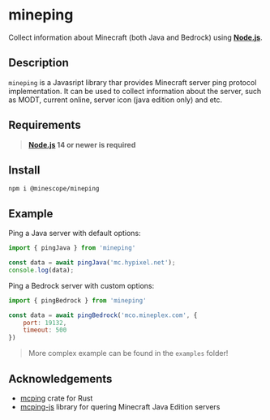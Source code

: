 # mineping
Collect information about Minecraft (both Java and Bedrock) using **[Node.js](http://nodejs.org)**.

## Description

`mineping` is a Javasript library thar provides Minecraft server ping protocol implementation. It can be used to collect information about the server, such as MODT, current online, server icon (java edition only) and etc.

## Requirements
> **[Node.js](https://nodejs.org/) 14 or newer is required**

## Install

```
npm i @minescope/mineping
```

## Example

Ping a Java server with default options:

```js
import { pingJava } from 'mineping'

const data = await pingJava('mc.hypixel.net');
console.log(data);
```

Ping a Bedrock server with custom options:

```js
import { pingBedrock } from 'mineping'

const data = await pingBedrock('mco.mineplex.com', {
    port: 19132,
    timeout: 500
})
```
> More complex example can be found in the `examples` folder!

## Acknowledgements
- [mcping](https://github.com/Scetch/mcping) crate for Rust
- [mcping-js](https://github.com/Cryptkeeper/mcping-js) library for quering Minecraft Java Edition servers
